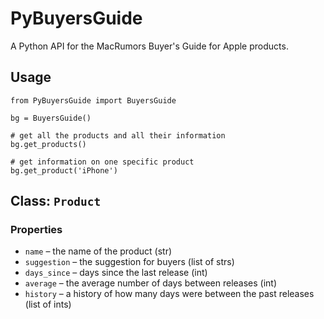 PyBuyersGuide
=============

A Python API for the MacRumors Buyer's Guide for Apple products.

## Usage

    from PyBuyersGuide import BuyersGuide
    
    bg = BuyersGuide()
    
    # get all the products and all their information
    bg.get_products()
    
    # get information on one specific product
    bg.get_product('iPhone')
    
## Class: `Product`
### Properties
* `name` – the name of the product (str)
* `suggestion` – the suggestion for buyers (list of strs)
* `days_since` – days since the last release (int)
* `average` – the average number of days between releases (int)
* `history` – a history of how many days were between the past releases (list of ints)